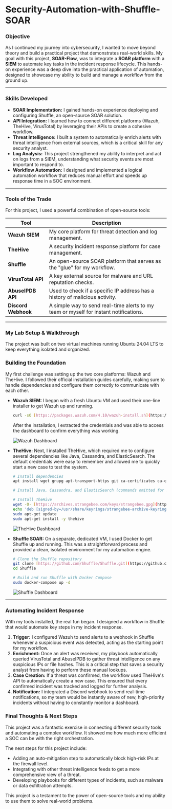 # Security-Automation-with-Shuffle-SOAR

### Objective

As I continued my journey into cybersecurity, I wanted to move beyond theory and build a practical project that demonstrates real-world skills. My goal with this project, **SOAR-Flow**, was to integrate a **SOAR platform** with a **SIEM** to automate key tasks in the incident response lifecycle. This hands-on experience was a deep dive into the practical application of automation, designed to showcase my ability to build and manage a workflow from the ground up.

---

### Skills Developed

* **SOAR Implementation:** I gained hands-on experience deploying and configuring Shuffle, an open-source SOAR solution.
* **API Integration:** I learned how to connect different platforms (Wazuh, TheHive, VirusTotal) by leveraging their APIs to create a cohesive workflow.
* **Threat Intelligence:** I built a system to automatically enrich alerts with threat intelligence from external sources, which is a critical skill for any security analyst.
* **Log Analysis:** This project strengthened my ability to interpret and act on logs from a SIEM, understanding what security events are most important to respond to.
* **Workflow Automation:** I designed and implemented a logical automation workflow that reduces manual effort and speeds up response time in a SOC environment.

---

### Tools of the Trade

For this project, I used a powerful combination of open-source tools:

| Tool | Description |
|---|---|
| **Wazuh SIEM** | My core platform for threat detection and log management. |
| **TheHive** | A security incident response platform for case management. |
| **Shuffle** | An open-source SOAR platform that serves as the "glue" for my workflow. |
| **VirusTotal API** | A key external source for malware and URL reputation checks. |
| **AbuseIPDB API** | Used to check if a specific IP address has a history of malicious activity. |
| **Discord Webhook** | A simple way to send real-time alerts to my team or myself for instant notifications. |

---

### My Lab Setup & Walkthrough

The project was built on two virtual machines running Ubuntu 24.04 LTS to keep everything isolated and organized.

### Building the Foundation

My first challenge was setting up the two core platforms: Wazuh and TheHive. I followed their official installation guides carefully, making sure to handle dependencies and configure them correctly to communicate with each other.

* **Wazuh SIEM:**
    I began with a fresh Ubuntu VM and used their one-line installer to get Wazuh up and running.

    ```bash
    curl -sO [https://packages.wazuh.com/4.10/wazuh-install.sh](https://packages.wazuh.com/4.10/wazuh-install.sh) && sudo bash ./wazuh-install.sh -a
    ```

    After the installation, I extracted the credentials and was able to access the dashboard to confirm everything was working.

    ![Wazuh Dashboard](https://github.com/user-attachments/assets/1ab85349-4e1f-4916-a363-ed0a1c8030c6)

* **TheHive:**
    Next, I installed TheHive, which required me to configure several dependencies like Java, Cassandra, and ElasticSearch. The default credentials were easy to remember and allowed me to quickly start a new case to test the system.

    ```bash
    # Install dependencies
    apt install wget gnupg apt-transport-https git ca-certificates ca-certificates-java curl software-properties-common python3-pip lsb-release

    # Install Java, Cassandra, and ElasticSearch (commands omitted for brevity)

    # Install TheHive
    wget -O- [https://archives.strangebee.com/keys/strangebee.gpg](https://archives.strangebee.com/keys/strangebee.gpg) | sudo gpg --dearmor -o /usr/share/keyrings/strangebee-archive-keyring.gpg
    echo 'deb [signed-by=/usr/share/keyrings/strangebee-archive-keyring.gpg] [https://deb.strangebee.com](https://deb.strangebee.com) thehive-5.2 main' | sudo tee -a /etc/apt/sources.list.d/strangebee.list
    sudo apt-get update
    sudo apt-get install -y thehive
    ```

    ![TheHive Dashboard](https://github.com/user-attachments/assets/22705378-3dae-449f-926c-0c25109a6a40)

* **Shuffle SOAR:**
    On a separate, dedicated VM, I used Docker to get Shuffle up and running. This was a straightforward process and provided a clean, isolated environment for my automation engine.

    ```bash
    # Clone the Shuffle repository
    git clone [https://github.com/Shuffle/Shuffle.git](https://github.com/Shuffle/Shuffle.git)
    cd Shuffle

    # Build and run Shuffle with Docker Compose
    sudo docker-compose up -d
    ```

    ![Shuffle Dashboard](https://github.com/user-attachments/assets/287a3125-11ba-48d7-be7b-f0e7a35890df)

---

### Automating Incident Response

With my tools installed, the real fun began. I designed a workflow in Shuffle that would automate key steps in my incident response.

1.  **Trigger:** I configured Wazuh to send alerts to a webhook in Shuffle whenever a suspicious event was detected, acting as the starting point for my workflow.
2.  **Enrichment:** Once an alert was received, my playbook automatically queried VirusTotal and AbuseIPDB to gather threat intelligence on any suspicious IPs or file hashes. This is a critical step that saves a security analyst from having to perform these manual lookups.
3.  **Case Creation:** If a threat was confirmed, the workflow used TheHive's API to automatically create a new case. This ensured that every confirmed incident was tracked and logged for further analysis.
4.  **Notification:** I integrated a Discord webhook to send real-time notifications, so my team would be instantly aware of new, high-priority incidents without having to constantly monitor a dashboard.

### Final Thoughts & Next Steps

This project was a fantastic exercise in connecting different security tools and automating a complex workflow. It showed me how much more efficient a SOC can be with the right orchestration.

The next steps for this project include:
* Adding an auto-mitigation step to automatically block high-risk IPs at the firewall level.
* Integrating with other threat intelligence feeds to get a more comprehensive view of a threat.
* Developing playbooks for different types of incidents, such as malware or data exfiltration attempts.

This project is a testament to the power of open-source tools and my ability to use them to solve real-world problems.
